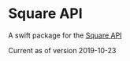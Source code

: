 # Square API

A swift package for the [Square API](https://developer.squareup.com/reference/square)

Current as of version 2019-10-23
